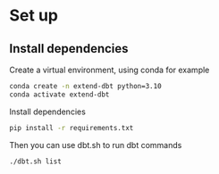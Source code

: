 # Set up 

## Install dependencies

Create a virtual environment, using conda for example

```bash
conda create -n extend-dbt python=3.10
conda activate extend-dbt
```

Install dependencies

```bash
pip install -r requirements.txt
```

Then you can use dbt.sh to run dbt commands

```bash
./dbt.sh list
```
